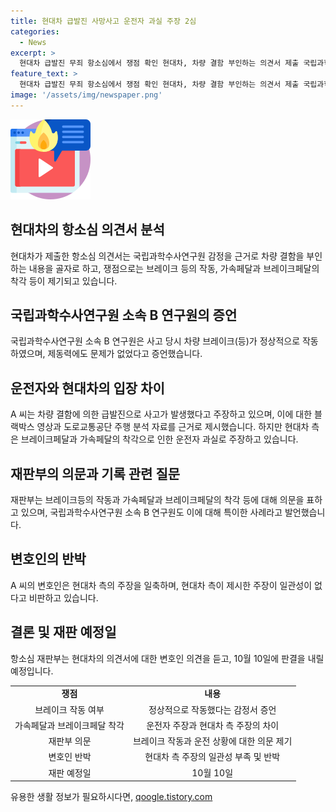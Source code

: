 ```yaml
---
title: 현대차 급발진 사망사고 운전자 과실 주장 2심
categories:
  - News
excerpt: >
  현대차 급발진 무죄 항소심에서 쟁점 확인 현대차, 차량 결함 부인하는 의견서 제출 국립과학수사연구원 감정서를 근거로 운전자 과실을 주장하며, 급발진 부인 운전자 측은 블랙박스 영상과 분석 자료 송부 최대 쟁점은 브레이크등 깜빡임, 속도 증가, 운전자 과실 여부 현대차 측, 가속페달 착각과 운전자 과실 주장 법률대리인 현대차 주장 앞뒤 안맞아 항소심 재판부, 의견서에 대한 변호인 의견 청취 후 선고 예정
feature_text: >
  현대차 급발진 무죄 항소심에서 쟁점 확인 현대차, 차량 결함 부인하는 의견서 제출 국립과학수사연구원 감정서를 근거로 운전자 과실을 주장하며, 급발진 부인 운전자 측은 블랙박스 영상과 분석 자료 송부 최대 쟁점은 브레이크등 깜빡임, 속도 증가, 운전자 과실 여부 현대차 측, 가속페달 착각과 운전자 과실 주장 법률대리인 현대차 주장 앞뒤 안맞아 항소심 재판부, 의견서에 대한 변호인 의견 청취 후 선고 예정
image: '/assets/img/newspaper.png'
---
```


<p><img src="/assets/img/news.png" alt="rentncar 속보" /></p>

<h2 data-ke-size="size26">현대차의 항소심 의견서 분석</h2>

<p data-ke-size="size16">현대차가 제출한 항소심 의견서는 국립과학수사연구원 감정을 근거로 차량 결함을 부인하는 내용을 골자로 하고, 쟁점으로는 브레이크 등의 작동, 가속페달과 브레이크페달의 착각 등이 제기되고 있습니다.</p>

<h2 data-ke-size="size26">국립과학수사연구원 소속 B 연구원의 증언</h2>

<p data-ke-size="size16">국립과학수사연구원 소속 B 연구원은 사고 당시 차량 브레이크(등)가 정상적으로 작동하였으며, 제동력에도 문제가 없었다고 증언했습니다.</p>

<h2 data-ke-size="size26">운전자와 현대차의 입장 차이</h2>

<p data-ke-size="size16">A 씨는 차량 결함에 의한 급발진으로 사고가 발생했다고 주장하고 있으며, 이에 대한 블랙박스 영상과 도로교통공단 주행 분석 자료를 근거로 제시했습니다. 하지만 현대차 측은 브레이크페달과 가속페달의 착각으로 인한 운전자 과실로 주장하고 있습니다.</p>

<h2 data-ke-size="size26">재판부의 의문과 기록 관련 질문</h2>

<p data-ke-size="size16">재판부는 브레이크등의 작동과 가속페달과 브레이크페달의 착각 등에 대해 의문을 표하고 있으며, 국립과학수사연구원 소속 B 연구원도 이에 대해 특이한 사례라고 발언했습니다.</p>

<h2 data-ke-size="size26">변호인의 반박</h2>

<p data-ke-size="size16">A 씨의 변호인은 현대차 측의 주장을 일축하며, 현대차 측이 제시한 주장이 일관성이 없다고 비판하고 있습니다.</p>

<h2 data-ke-size="size26">결론 및 재판 예정일</h2>

<p data-ke-size="size16">항소심 재판부는 현대차의 의견서에 대한 변호인 의견을 듣고, 10월 10일에 판결을 내릴 예정입니다.</p>

<table>
  <tr>
    <td style="text-align: center; height: 17px;"><b>쟁점</b></td>
    <td style="text-align: center; height: 17px;"><b>내용</b></td>
  </tr>
  <tr>
    <td style="text-align: center; height: 17px;">브레이크 작동 여부</td>
    <td style="text-align: center; height: 17px;">정상적으로 작동했다는 감정서 증언</td>
  </tr>
  <tr>
    <td style="text-align: center; height: 17px;">가속페달과 브레이크페달 착각</td>
    <td style="text-align: center; height: 17px;">운전자 주장과 현대차 측 주장의 차이</td>
  </tr>
  <tr>
    <td style="text-align: center; height: 17px;">재판부 의문</td>
    <td style="text-align: center; height: 17px;">브레이크 작동과 운전 상황에 대한 의문 제기</td>
  </tr>
  <tr>
    <td style="text-align: center; height: 17px;">변호인 반박</td>
    <td style="text-align: center; height: 17px;">현대차 측 주장의 일관성 부족 및 반박</td>
  </tr>
  <tr>
    <td style="text-align: center; height: 17px;">재판 예정일</td>
    <td style="text-align: center; height: 17px;">10월 10일</td>
  </tr>
</table>
유용한 생활 정보가 필요하시다면, <a href="https://qoogle.tistory.com" rel="dofollow">qoogle.tistory.com</a>



